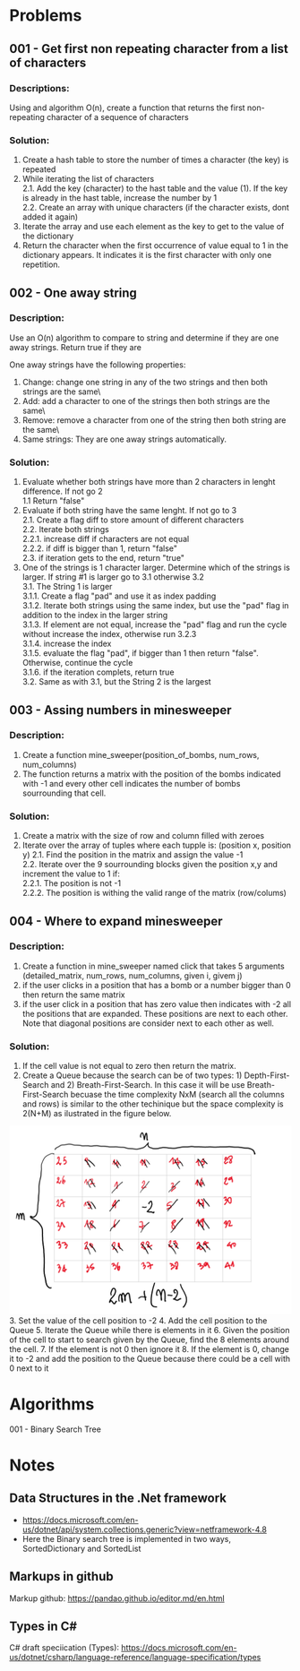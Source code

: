 # Problems

## 001 - Get first non repeating character from a list of characters

### Descriptions:

Using and algorithm O(n), create a function that returns the first non-repeating character of a sequence of characters

### Solution:

1. Create a hash table to store the number of times a character (the key) is repeated
2. While iterating the list of characters\
    2.1. Add the key (character) to the hast table and the value (1). If the key is already in the hast table, increase the number by 1\
    2.2. Create an array with unique characters (if the character exists, dont added it again)
3. Iterate the array and use each element as the key to get to the value of the dictionary
4. Return the character when the first occurrence of  value equal to 1 in the dictionary appears. It indicates it is the first character with only one repetition.  


## 002 - One away string

### Description: 

Use an O(n) algorithm to compare to string and determine if they are one away strings. Return true if they are

One away strings have the following properties:

1. Change: change one string in any of the two strings and then both strings are the same\
2. Add: add a character to one of the strings then both strings are the same\
3. Remove: remove a character from one of the string then both string are the same\
4. Same strings: They are one away strings automatically.

### Solution:

1. Evaluate whether both strings have more than 2 characters in lenght difference. If not go 2\
1.1 Return "false"
2. Evaluate if both string have the same lenght. If not go to 3\
2.1. Create a flag diff to store amount of different characters\
2.2. Iterate both strings\
2.2.1. increase diff if characters are not equal\
2.2.2. if diff is bigger than 1, return "false"\
2.3. if iteration gets to the end, return "true"
3. One of the strings is 1 character larger. Determine which of the strings is larger. If string #1 is larger go to 3.1 otherwise 3.2\
3.1. The String 1 is larger\
3.1.1. Create a flag "pad" and use it as index padding\
3.1.2. Iterate both strings using the same index, but use the "pad" flag in addition to the index in the larger string\
3.1.3. If element are not equal, increase the "pad" flag and run the cycle without increase the index, otherwise run 3.2.3\
3.1.4. increase the index\
3.1.5. evaluate the flag "pad", if bigger than 1 then return "false". Otherwise, continue the cycle\
3.1.6. if the iteration complets, return true\
3.2. Same as with 3.1, but the String 2 is the largest


## 003 - Assing numbers in minesweeper

### Description:

1. Create a function mine_sweeper(position_of_bombs, num_rows, num_columns)	
2. The function returns a matrix with the position of the bombs indicated with -1 and every other cell indicates the number of bombs sourrounding that cell.

### Solution:
1. Create a matrix with the size of row and column filled with zeroes
2. Iterate over the array of tuples where each tupple is: (position x, position y)
	2.1. Find the position in the matrix and assign the value -1\
2.2. Iterate over the 9 sourrounding blocks given the position x,y and increment the value to 1 if:\
2.2.1. The position is not -1\
2.2.2. The position is withing the valid range of the matrix (row/colums)

## 004 - Where to expand minesweeper

### Description:

1. Create a function in mine_sweeper named click that takes 5 arguments (detailed_matrix, num_rows, num_columns, given i, givem j)	
2. if the user clicks in a position that has a bomb or a number bigger than 0 then return the same matrix
3. if the user click in a position that has zero value then indicates with -2 all the positions that are expanded. These positions are next to each other. Note that diagonal positions are consider next to each other as well.

### Solution:
1. If the cell value is not equal to zero then return the matrix.
2. Create a Queue because the search can be of two types: 1) Depth-First-Search and 2) Breath-First-Search. In this case it will be use Breath-First-Search becuase the time complexity NxM (search all the columns and rows) is similar to the other techinique but the space complexity is 2(N+M) as ilustrated in the figure below.
<img src="Resource/breath-first-search.png" width="512">
3. Set the value of the cell position to -2
4. Add the cell position to the Queue
5. Iterate the Queue while there is elements in it
6. Given the position of the cell to start to search given by the Queue, find the 8 elements around the cell.
7. If the element is not 0 then ignore it
8. If the element is 0, change it to -2 and add the position to the Queue because there could be a cell with 0 next to it


# Algorithms
001 - Binary Search Tree


# Notes
## Data Structures in the .Net framework
- https://docs.microsoft.com/en-us/dotnet/api/system.collections.generic?view=netframework-4.8
- Here the Binary search tree is implemented in two ways, SortedDictionary and SortedList 

## Markups in github
Markup github: https://pandao.github.io/editor.md/en.html

## Types in C#
C# draft speciication (Types): https://docs.microsoft.com/en-us/dotnet/csharp/language-reference/language-specification/types

